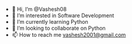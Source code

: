 - 👋 Hi, I’m @Vashesh08
- 👀 I’m interested in Software Development
- 🌱 I’m currently learning Python
- 💞️ I’m looking to collaborate on Python
- 📫 How to reach me vashesh2001@gmail.com

<!---
Vashesh08/Vashesh08 is a ✨ special ✨ repository because its `README.md` (this file) appears on your GitHub profile.
You can click the Preview link to take a look at your changes.
--->
